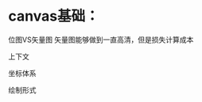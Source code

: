 # canvas基础：
位图VS矢量图
矢量图能够做到一直高清，但是损失计算成本

上下文

坐标体系

绘制形式



<!--stackedit_data:
eyJoaXN0b3J5IjpbLTE3NzMxNzAzODMsMjA4NjQ2MzczNF19
-->